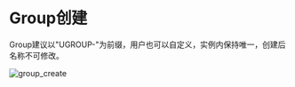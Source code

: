 # Group创建

Group建议以"UGROUP-"为前缀，用户也可以自定义，实例内保持唯一，创建后名称不可修改。

![group_create](/rocketmq/images/group_create.png)